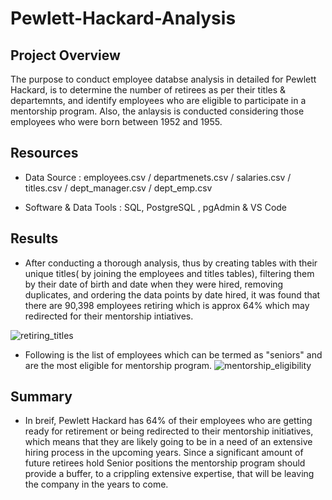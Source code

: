 # Pewlett-Hackard-Analysis

## Project Overview

The purpose to conduct employee databse analysis in detailed for Pewlett Hackard, is to determine the number of retirees as per their titles & departemnts, and identify employees who are eligible to participate in a mentorship program. Also, the anlaysis is conducted considering those employees who were born between 1952 and 1955. 

## Resources

- Data Source : employees.csv / departmenets.csv / salaries.csv / titles.csv / dept_manager.csv / dept_emp.csv

- Software & Data Tools : SQL, PostgreSQL , pgAdmin & VS Code

## Results

- After conducting a thorough analysis, thus by creating tables with their unique titles( by joining the employees and titles tables), filtering them by their date of birth and date when they were hired, removing duplicates, and ordering the data points by date hired, it was found that there are 90,398 employees retiring which is approx 64% which may redirected for their mentorship intiatives. 
         
![retiring_titles](https://user-images.githubusercontent.com/93893263/161839425-cccf8a79-d5b1-4ab7-baa1-bb98cd8a82c2.png)

- Following is the list of employees which can be termed as "seniors" and are the most eligible for mentorship program.
![mentorship_eligibility](https://user-images.githubusercontent.com/93893263/161840502-3adf627d-cdc5-4783-b84d-c1b22e9d2905.png)

## Summary 

- In breif, Pewlett Hackard has 64% of their employees who are getting ready for retirement or being redirected to their mentorship initiatives, which means that they are likely going to be in a need of an extensive hiring process in the upcoming years. Since a significant amount of future retirees hold Senior positions the mentorship program should provide a buffer, to a crippling extensive expertise, that will be leaving the company in the years to come. 







